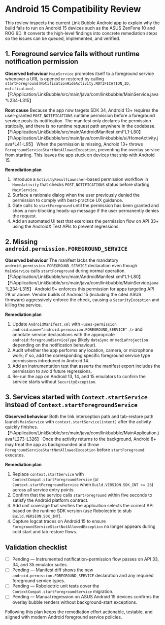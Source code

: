 # Android 15 Compatibility Review

This review inspects the current Link Bubble Android app to explain why the build fails to run on Android 15 devices such as the ASUS ZenFone 10 and ROG 6D. It converts the high-level findings into concrete remediation steps so the issues can be queued, implemented, and verified.

## 1. Foreground service fails without runtime notification permission
**Observed behaviour**  `MainService` promotes itself to a foreground service whenever a URL is opened or restored by calling `startForeground(NotificationHideActivity.NOTIFICATION_ID, notification)`.【F:Application/LinkBubble/src/main/java/com/linkbubble/MainService.java†L234-L315】

**Root cause**  Because the app now targets SDK 34, Android 13+ requires the user-granted `POST_NOTIFICATIONS` runtime permission before a foreground service posts its notification. The manifest only declares the permission statically, and there is no runtime request path anywhere in the codebase.【F:Application/LinkBubble/src/main/AndroidManifest.xml†L1-L80】【F:Application/LinkBubble/src/main/java/com/linkbubble/ui/HomeActivity.java†L41-L95】 When the permission is missing, Android 13+ throws `ForegroundServiceStartNotAllowedException`, preventing the overlay service from starting. This leaves the app stuck on devices that ship with Android 15.

**Remediation plan**
1. Introduce a `ActivityResultLauncher`-based permission workflow in `HomeActivity` that checks `POST_NOTIFICATIONS` status before starting `MainService`.
2. Surface a rationale dialog when the user previously denied the permission to comply with best-practice UX guidance.
3. Gate calls to `startForeground` until the permission has been granted and show a non-blocking heads-up message if the user permanently denies the request.
4. Add an automated UI test that exercises the permission flow on API 33+ using the AndroidX Test APIs to prevent regressions.

## 2. Missing `android.permission.FOREGROUND_SERVICE`
**Observed behaviour**  The manifest lacks the mandatory `android.permission.FOREGROUND_SERVICE` declaration even though `MainService` calls `startForeground` during normal operation.【F:Application/LinkBubble/src/main/AndroidManifest.xml†L1-L80】【F:Application/LinkBubble/src/main/java/com/linkbubble/MainService.java†L234-L315】 Android 9+ enforces this permission for apps targeting API 28 or above. Vendor builds of Android 15 (including the cited ASUS firmware) aggressively enforce the check, causing a `SecurityException` and killing the service.

**Remediation plan**
1. Update `AndroidManifest.xml` with `<uses-permission android:name="android.permission.FOREGROUND_SERVICE" />` and annotate service declarations with the appropriate `android:foregroundServiceType` (likely `dataSync` or `mediaProjection` depending on the notification behaviour).
2. Audit whether the app performs any location, camera, or microphone work; if so, add the corresponding specific foreground service type permissions introduced in Android 14.
3. Add an instrumentation test that asserts the manifest export includes the permission to avoid future regressions.
4. Re-run the app on Android 13, 14, and 15 emulators to confirm the service starts without `SecurityException`.

## 3. Services started with `Context.startService` instead of `Context.startForegroundService`
**Observed behaviour**  Both the link interception path and tab-restore path launch `MainService` with `context.startService(intent)` after the activity quickly finishes.【F:Application/LinkBubble/src/main/java/com/linkbubble/MainApplication.java†L273-L326】 Once the activity returns to the background, Android 8+ may treat the app as backgrounded and throw `ForegroundServiceStartNotAllowedException` before `startForeground` executes.

**Remediation plan**
1. Replace `context.startService` with `ContextCompat.startForegroundService` (or `Context.startForegroundService` when `Build.VERSION.SDK_INT >= 26`) across all service entry points.
2. Confirm that the service calls `startForeground` within five seconds to satisfy the Android platform contract.
3. Add unit coverage that verifies the application selects the correct API based on the runtime SDK version (use Robolectric to stub `Build.VERSION.SDK_INT`).
4. Capture logcat traces on Android 15 to ensure `ForegroundServiceStartNotAllowedException` no longer appears during cold start and tab restore flows.

## Validation checklist
- [ ] Pending — Instrumented notification-permission flow passes on API 33, 34, and 35 emulator suites.
- [ ] Pending — Manifest diff shows the new `android.permission.FOREGROUND_SERVICE` declaration and any required foreground service types.
- [ ] Pending — Robolectric unit tests cover the `ContextCompat.startForegroundService` migration.
- [ ] Pending — Manual regression on ASUS Android 15 devices confirms the overlay bubble renders without background-start exceptions.

Following this plan keeps the remediation effort actionable, testable, and aligned with modern Android foreground service policies.
